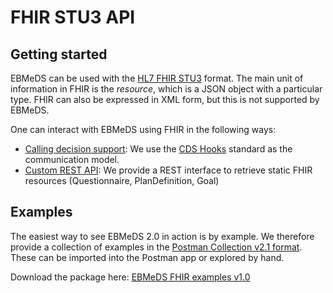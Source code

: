 # FHIR STU3 API

## Getting started

EBMeDS can be used with the [HL7 FHIR STU3](https://www.hl7.org/fhir/STU3/) format. The main unit of information in FHIR is the *resource*, which is a JSON object with a particular type. FHIR can also be expressed in XML form, but this is not supported by EBMeDS.

One can interact with EBMeDS using FHIR in the following ways:

* [Calling decision support](cds-hooks.md): We use the [CDS Hooks](http://cds-hooks.org) standard as the communication model.
* [Custom REST API](custom-rest.md): We provide a REST interface to retrieve static FHIR resources (Questionnaire, PlanDefinition, Goal)


## Examples

The easiest way to see EBMeDS 2.0 in action is by example. We therefore provide a collection of examples in the [Postman Collection v2.1 format](https://schema.getpostman.com/json/collection/v2.1.0/docs/index.html). These can be imported into the Postman app or explored by hand.

Download the package here: [EBMeDS FHIR examples v1.0](ebmeds-fhir-examples-v1.0.postman_collection.json)
